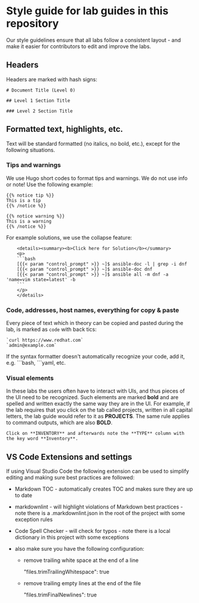 # Style guide for lab guides in this repository

Our style guidelines ensure that all labs follow a consistent layout - and make it easier for contributors to edit and improve the labs.

## Headers

Headers are marked with hash signs:

```
# Document Title (Level 0)

## Level 1 Section Title

### Level 2 Section Title
```

## Formatted text, highlights, etc.

Text will be standard formatted (no italics, no bold, etc.), except for the following situations.

### Tips and warnings

We use Hugo short codes to format tips and warnings. We do not use info or note! Use the following example:

```
{{% notice tip %}}
This is a tip
{{% /notice %}}
```

```
{{% notice warning %}}
This is a warning
{{% /notice %}}
```

For example solutions, we use the collapse feature:

```
    <details><summary><b>Click here for Solution</b></summary>
    <p>
    ```bash
    [{{< param "control_prompt" >}} ~]$ ansible-doc -l | grep -i dnf
    [{{< param "control_prompt" >}} ~]$ ansible-doc dnf
    [{{< param "control_prompt" >}} ~]$ ansible all -m dnf -a 'name=vim state=latest' -b
    ```
    </p>
    </details>
```

### Code, addresses, host names, everything for copy & paste

Every piece of text which in theory can be copied and pasted during the lab, is marked as `code` with back tics:

```
`curl https://www.redhat.com`
`admin@example.com`
```

If the syntax formatter doesn't automatically recognize your code, add it, e.g. \`\`\`bash, \`\`\`yaml, etc.

### Visual elements

In these labs the users often have to interact with UIs, and thus pieces of the UI need to be recognized. Such elements are marked **bold** and are spelled and written exactly the same way they are in the UI. For example, if the lab requires that you  click on the tab called projects, written in all capital letters, the lab guide would refer to it as **PROJECTS**. The same rule applies to command outputs, which are also **BOLD**.

```
Click on **INVENTORY** and afterwards note the **TYPE** column with the key word **Inventory**.
```

## VS Code Extensions and settings

If using Visual Studio Code the following extension can be used to simplify editing and making sure best practices are followed:

- Markdown TOC - automatically creates TOC and makes sure they are up to date

- markdownlint - will highlight violations of Markdown best practices - note there is a .markdownlint.json in the root of the project with some exception rules

- Code Spell Checker - will check for typos - note there is a local dictionary in this project with some exceptions

- also make sure you have the following configuration:

  - remove trailing white space at the end of a line

    "files.trimTrailingWhitespace": true

  - remove trailing empty lines at the end of the file

    "files.trimFinalNewlines": true
